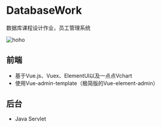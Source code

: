 # DatabaseWork
数据库课程设计作业，员工管理系统

![hoho](https://upload-images.jianshu.io/upload_images/15435235-e3e87510fc419782.png?imageMogr2/auto-orient/strip|imageView2/2/format/webp)

## 前端
- 基于Vue.js、Vuex、ElementUI以及一点点Vchart
- 使用Vue-admin-template（极简版的Vue-element-admin）

## 后台
- Java Servlet

